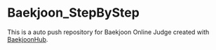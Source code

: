 # Baekjoon_StepByStep
This is a auto push repository for Baekjoon Online Judge created with [BaekjoonHub](https://github.com/BaekjoonHub/BaekjoonHub).
